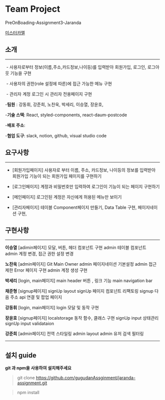 # Team Project
PreOnBoading-Assignment3-Jaranda

[미스터카멜](https://jaranda.kr/)

## 소개
***
​    - 사용자로부터 정보(이름,주소,카드정보,나이등)를 입력받아 회원가입, 로그인, 로그아웃 기능을 구현

​    - 사용자의 권한(role 설정에 따른)에 접근 가능한 메뉴 구현

​    - 관리자 계정 로그인 시 관리자 전용페이지 구현


-**팀원** : 강동휘, 강준희, 노찬욱, 박세리, 이승열, 장윤호, 

-**기술 스택**: React, styled-components, react-daum-postcode

-**배포 주소**: 

-**협업 도구**: slack, notion, github, visual studio code


## 요구사항
***
* [회원가입페이지]
사용자로 부터 이름, 주소, 카드정보, 나이등의 정보를 입력받아 회원가입 기능이 되는 회원가입 페이지를 구현하기


* [로그인페이지]
계정과 비밀번호만 입력하여 로그인이 기능이 되는 페이지 구현하기

* [메인페이지]
로그인된 계정은 자신에게 허용된 메뉴만 보이기

* [관리자페이지]
테이블 Component페이지 만들기, Data Table 구현, 페이지네이션 구현,

## 구현사항
***

**이승열**
[adimin페이지]
모달, 버튼, 헤더 컴포넌트 구현
admin 테이블 컴포넌트
admin 계정 변경, 접근 권한 설정 변경


**노찬욱**
[admin페이지]
Git Main Owner
admin 페이지네이션 기본설정
admin 접근 제한 Error 페이지 구현
admin 계정 생성 구현


**박세리**
[login, main페이지]
main header 버튼 , 링크 기능
main navigation bar


**채준형**
[signup페이지]
signUp layout
signUp 페이지 컴포넌트 리팩토링
signup 다음 주소 api 연결 및 팝업 페이지


**강동휘**
[login, main페이지]
login 모달 및 동작 구현


**장윤효**
[signup페이지]
localstorage 동작 함수, 클래스 구현
signUp input 상태관리
signUp input validataion


**강준희**
[admin페이지]
전역 스타일링
admin layout
admin 유저 검색 필터링




------

## 설치 guide

**git 과 npm을 사용하여 설치해주세요**

> git clone https://github.com/gugudanAssginment/jaranda-assignment.git

> npm install
